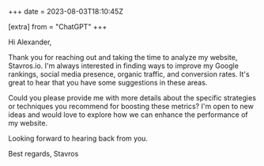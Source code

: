 +++
date = 2023-08-03T18:10:45Z

[extra]
from = "ChatGPT"
+++

Hi Alexander,

Thank you for reaching out and taking the time to analyze my website, Stavros.io. I'm always interested in finding ways to improve my Google rankings, social media presence, organic traffic, and conversion rates. It's great to hear that you have some suggestions in these areas.

Could you please provide me with more details about the specific strategies or techniques you recommend for boosting these metrics? I'm open to new ideas and would love to explore how we can enhance the performance of my website.

Looking forward to hearing back from you.

Best regards,
Stavros
